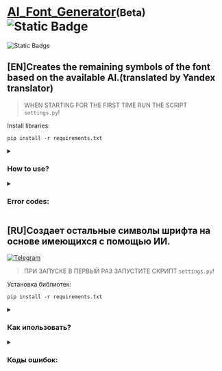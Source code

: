 # <u>AI_Font_Generator</u><small>(Beta)</small> ![Static Badge](https://img.shields.io/badge/Version-0.5.0-green)  
![Static Badge](https://img.shields.io/badge/NoRelease-red)
## [EN]Creates the remaining symbols of the font based on the available AI.(translated by Yandex translator) 
     
 >WHEN STARTING FOR THE FIRST TIME RUN THE SCRIPT ```settings.py```!  
 
 Install libraries:
 ```Shell
 pip install -r requirements.txt
 ``` 

<details>
<summary><h3>How to use?</h3></summary> 

### TRAINING:
1. Place fonts in the ```input``` folder (at least 5 are recommended)  
2. Run ```ttf2png.py```
3. Run ```main.py```  
4. Move the model from the ```training\output``` folder to ```usage\models```  
### USAGE:  
1. Run ```ttf2png.py``` and give it the full path to the font (or drag the file into the console window)  
2. Run ```main.py```  
3. Run ```png2svg.py``` (none)  
4. Run ```svg2ttf.py``` (none)  

</details> 

<details>
<summary><h3>Error codes:</h3></summary>  

- E000 is an unknown mistake.
- E001 - Library import error. (NOLOG)
- E002 - File importing error (```settings.json```) (try to run ```settings.Py```).
- E003 - error setting up logs. (NOLOG)
- E004 - ~~ import error ```fontforge```. ~~
- E005 - a file selection error and font loading, as well as unloading all characters from it (the font may not be maintained).
- E006 (W) - error of measuring the size of the image, creating an image and drawing on it of the text.
- E007 - ~~ Export error. ~~
- E009 - an error of opening the image.
- E010 - A mistake to view pixels in the image.
- E011 - an error of removal of the image.
- E012 - error of preparing a line with the choice of model/font.
- E013 - error of converting the line into the number.
- E014 (W014) - an entry error of which is not on the list.
- E016 - error in performing the function of searching for extreme pixels (`` `XRF, XLF, Yuf, ydf```
- E017 - File saving error.
- E018 - error of changing the size of the image.
- E019 - Error input of numbers.
- E020 - an error of converting the image in ```numpy array``` '.
- E021 - A mistake of converting a sheet into ```numpy Array``` '.
- E022 - Model import error.
- E023 - error of unloading variables from the model.
- E025 - a script import error ```utils``` (nolog).
- E027 - error in calculating the output of the neural network.
- E028 - Transforming error ```numpy array``` in the image.
- E029 - error setting up the font folder.
- E034 (W) - error of Internet connection.
</details>       

## [RU]Создает остальные символы шрифта на основе имеющихся с помощью ИИ.  
 [![Telegram](https://img.shields.io/badge/Telegram-2CA5E0?style=for-the-badge&logo=telegram&logoColor=white)](https://t.me/+PZdpMF19QdU0NTUy)

 >ПРИ ЗАПУСКЕ В ПЕРВЫЙ РАЗ ЗАПУСТИТЕ СКРИПТ ```settings.py```! 

 Установка библиотек:
 ```Shell
 pip install -r requirements.txt
 ``` 

<details>
<summary><h3>Как ипользовать?</h3></summary> 

### ОБУЧЕНИЕ(tarining):  
1. В папку ```input``` поместите шрифты(рекомендуется не менее 5 штук)  
2. Запустите ```ttf2png.py``` 
3. Запустите ```main.py```  
4. Переместить модель из папки ```training\output``` в ```usage\models```  
### ИСПОЛЬЗОВАНИЕ(usage):  
1. Запустите ```ttf2png.py``` и передайте ему полный путь к шрифту(или перетащите файл в окно консоли)  
2. Запустите ```main.py```  
3. Запустите ```png2svg.py``` (нету)  
4. Запустите ```svg2ttf.py``` (нету) 

</details> 

<details>
<summary><h3>Коды ошибок:</h3></summary>  

- E000 - Неизвестная ошибка.
- E001 - Ошибка импорта библиотек.(NOLOG)
- E002 - Ошибка импорта файла с настройками (```settings.json```) (попробуйте запустить ```settings.py```).
- E003 - Ошибка настройки логов.(NOLOG)
- E004 - ~~Ошибка импорта ```FontForge```.~~
- E005 - Ошибка Выбора файла и загрузки шрифта, а также выгрузки всех символов из него(может не поддерживаться шрифт).
- E006(W) - Ошибка измерения размера изображения, создания изображения и отрисовки на нём текста.
- E007 - ~~Ошибка экспорта.~~
- E009 - Ошибка открытия изображения.
- E010 - Ошибка просмотра пикселей на изображении.
- E011 - Ошибка удаления изображения.
- E012 - Ошибка подготовки строки с выбором модели/шрифта.
- E013 - Ошибка преобразования строки в число.
- E014(W014) - Ошибка ввода номера которого нет в списке.
- E016 - Ошибка выполнения функции поиска крайних пикселей (```xRF, xLF, yUf, yDF```)
- E017 - Ошибка сохранения файла.
- E018 - Ошибка изменения размера изображения.
- E019 - Ошибка ввода чисел.
- E020 - Ошибка преобразования изображения в ```numpy array```.
- E021 - Ошибка преобразования листа в ```numpy array```.
- E022 - Ошибка импорта модели.
- E023 - Ошибка выгрузки переменных из модели.
- E025 - Ошибка импорта скрипта ```utils```(NOLOG).
- E027 - Ошибка вычисления выхода нейросети.
- E028 - Ошибка преобразования ```numpy array``` в изображение.
- E029 - Ошибка настройки папки для шрифта.
- E034(W) - Ошибка подключения к интернету.

</details>